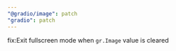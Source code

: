 ```yaml
---
"@gradio/image": patch
"gradio": patch
---
```


fix:Exit fullscreen mode when `gr.Image` value is cleared 
